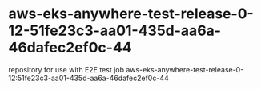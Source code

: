 # aws-eks-anywhere-test-release-0-12-51fe23c3-aa01-435d-aa6a-46dafec2ef0c-44
repository for use with E2E test job aws-eks-anywhere-test-release-0-12:51fe23c3-aa01-435d-aa6a-46dafec2ef0c-44
